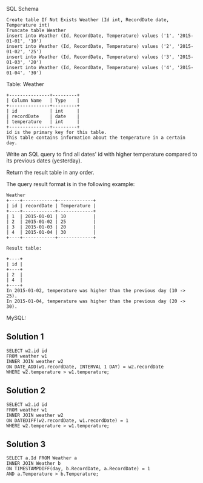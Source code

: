 SQL Schema
```
Create table If Not Exists Weather (Id int, RecordDate date, Temperature int)
Truncate table Weather
insert into Weather (Id, RecordDate, Temperature) values ('1', '2015-01-01', '10')
insert into Weather (Id, RecordDate, Temperature) values ('2', '2015-01-02', '25')
insert into Weather (Id, RecordDate, Temperature) values ('3', '2015-01-03', '20')
insert into Weather (Id, RecordDate, Temperature) values ('4', '2015-01-04', '30')
```
Table: Weather
```
+---------------+---------+
| Column Name   | Type    |
+---------------+---------+
| id            | int     |
| recordDate    | date    |
| temperature   | int     |
+---------------+---------+
id is the primary key for this table.
This table contains information about the temperature in a certain day.
```
 

Write an SQL query to find all dates' id with higher temperature compared to its previous dates (yesterday).

Return the result table in any order.

The query result format is in the following example:
```
Weather
+----+------------+-------------+
| id | recordDate | Temperature |
+----+------------+-------------+
| 1  | 2015-01-01 | 10          |
| 2  | 2015-01-02 | 25          |
| 3  | 2015-01-03 | 20          |
| 4  | 2015-01-04 | 30          |
+----+------------+-------------+

Result table:

+----+
| id |
+----+
| 2  |
| 4  |
+----+
In 2015-01-02, temperature was higher than the previous day (10 -> 25).
In 2015-01-04, temperature was higher than the previous day (20 -> 30).
```

MySQL:
## Solution 1
```
SELECT w2.id id
FROM weather w1
INNER JOIN weather w2
ON DATE_ADD(w1.recordDate, INTERVAL 1 DAY) = w2.recordDate
WHERE w2.temperature > w1.temperature;
```
## Solution 2
```
SELECT w2.id id
FROM weather w1
INNER JOIN weather w2
ON DATEDIFF(w2.recordDate, w1.recordDate) = 1
WHERE w2.temperature > w1.temperature;
```
## Solution 3
```
SELECT a.Id FROM Weather a
INNER JOIN Weather b
ON TIMESTAMPDIFF(day, b.RecordDate, a.RecordDate) = 1
AND a.Temperature > b.Temperature;
```